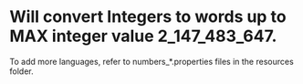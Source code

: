 # Will convert Integers to words up to MAX integer value 2_147_483_647.
To add more languages, refer to numbers_*.properties files in the resources folder.
